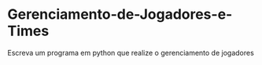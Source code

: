 # Gerenciamento-de-Jogadores-e-Times
Escreva um programa em python que realize o gerenciamento de jogadores

